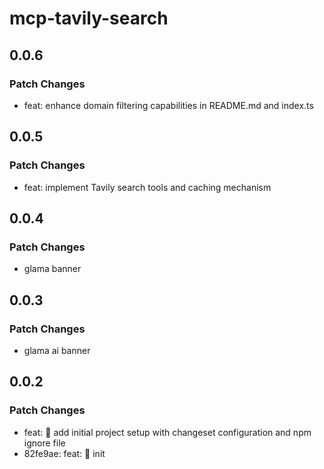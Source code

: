 # mcp-tavily-search

## 0.0.6

### Patch Changes

- feat: enhance domain filtering capabilities in README.md and
  index.ts

## 0.0.5

### Patch Changes

- feat: implement Tavily search tools and caching mechanism

## 0.0.4

### Patch Changes

- glama banner

## 0.0.3

### Patch Changes

- glama ai banner

## 0.0.2

### Patch Changes

- feat: 🎉 add initial project setup with changeset configuration and
  npm ignore file
- 82fe9ae: feat: 🎉 init
